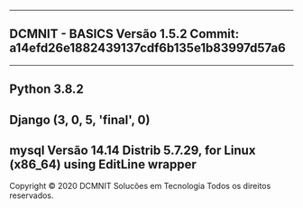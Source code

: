 -----------------------------------------------------------------------------------------------------
 DCMNIT - BASICS Versão 1.5.2
 Commit: a14efd26e1882439137cdf6b135e1b83997d57a6
-----------------------------------------------------------------------------------------------------

-----------------------------------------------------------------------------------------------------
Python 3.8.2
-----------------------------------------------------------------------------------------------------
Django (3, 0, 5, 'final', 0)
-----------------------------------------------------------------------------------------------------
mysql Versão 14.14 Distrib 5.7.29, for Linux (x86_64) using EditLine wrapper
-----------------------------------------------------------------------------------------------------
Copyright © 2020 DCMNIT Solucões em Tecnologia
Todos os direitos reservados.



